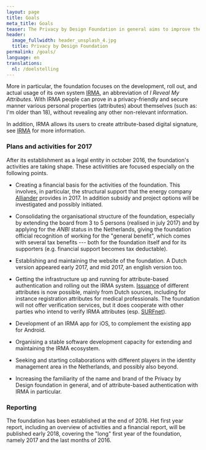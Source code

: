 ```yaml
---
layout: page
title: Goals
meta_title: Goals
teaser: The Privacy by Design Foundation in general aims to improve the development and the use of open, privacy-friendly and secure software.
header:
  image_fullwidth: header_unsplash_4.jpg
  title: Privacy by Design Foundation
permalink: /goals/
language: en
translations:
  nl: /doelstelling
---
```


More in particular, the foundation focuses on the development, roll
out, and actual usage of its own system [IRMA](/irma-en), an
abbreviation of *I Reveal My Attributes*. With IRMA people can prove
in a privacy-friendly and secure manner various personal properties
(attributes) about themselves (such as: I'm older than 18), without
revealing any other non-relevant information.

In addition, IRMA allows its users to create attribute-based digital
signature, see [IRMA](/irma-explanation) for more information.

### Plans and activities for 2017

After its establishment as a legal entity in october 2016, the 
foundation's activities are taking shape. These activitities are
focused especially on the following points.

* Creating a financial basis for the activities of the
  foundation. This involves, in particular, the structural support
  that the energy company [Alliander](https://www.alliander.com/en)
  provides in 2017. In addition subsidy and project options will be
  investigated and possibly initiated.

* Consolidating the organisational structure of the foundation,
  especially by extending the board from 3 to 5 persons (realised in
  july 2017) and by applying for the *ANBI* status in the Netherlands,
  giving the foundation official recognition of working for the
  "general benefit", which comes with several tax benefits --- both
  for the foundation itself and for its supporters (e.g. financial
  support becomes tax deductable).

* Establishing and maintaining the website of the foundation. A Dutch
  version appeared early 2017, and mid 2017, an english version too.

* Getting the infrastructure up and running for attribute-based
  authentication and rolling out the IRMA
  system. [Issuance](/issuance) of different attributes is now
  possible, mainly from Dutch sources, including for instance
  registration attributes for medical professionals. The foundation
  will not offer verification services, but it does cooperate with
  other parties who intend to verify IRMA attributes
  (esp. [SURFnet](https://www.surf.nl/en/about-surf/subsidiaries/surfnet)).

* Development of an IRMA app for iOS, to complement the existing app
  for Android.

* Organising a stable software development capacity for extending and
  maintaining the IRMA ecosystem.

* Seeking and starting collaborations with different players in the
  identity management area in the Netherlands, and possibly also
  beyond.

* Increasing the familiarity of the name and brand of the Privacy by
  Design foundation in general, and of attribute-based authentication
  with IRMA in particular.

### Reporting

The foundation has been established at the end of 2016. Het first year
report, including an overview of activities and a financial report,
will be published early 2018, covering the "long" first year of the
foundation, namely 2017 and the last months of 2016.
